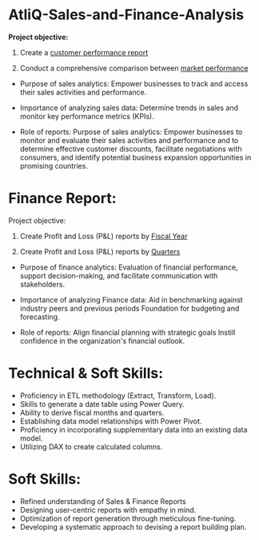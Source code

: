 # AtliQ-Sales-and-Finance-Analysis

**Project objective:**

1. Create a [customer performance report](https://github.com/lohitha-mada/AtliQ-Sales-and-Finance-Analysis/blob/main/Customer%20Net%20Sales%20Performance%20Report.pdf)

2. Conduct a comprehensive comparison between [market performance](https://github.com/lohitha-mada/AtliQ-Sales-and-Finance-Analysis/blob/main/Market%20Performance%20Report.pdf)

* Purpose of sales analytics: Empower businesses to track and access their sales activities and performance.

* Importance of analyzing sales data: Determine trends in sales and monitor key performance metrics (KPIs).

* Role of reports: Purpose of sales analytics: Empower businesses to monitor and evaluate their sales activities and performance and to determine effective customer discounts, facilitate negotiations with consumers, and identify potential business expansion opportunities in promising countries.

# Finance Report:
Project objective:

1. Create Profit and Loss (P&L) reports by [Fiscal Year](https://github.com/lohitha-mada/AtliQ-Sales-and-Finance-Analysis/blob/main/Profit%20%26%20Loss%20report%20by%20Fiscal%20Year.pdf)

2. Create Profit and Loss (P&L) reports by [Quarters](https://github.com/lohitha-mada/AtliQ-Sales-and-Finance-Analysis/blob/main/Profit%20%26%20Loss%20report%20by%20Months.pdf)

* Purpose of finance analytics: Evaluation of financial performance, support decision-making, and facilitate communication with stakeholders.

* Importance of analyzing Finance data: Aid in benchmarking against industry peers and previous periods Foundation for budgeting and forecasting.

* Role of reports: Align financial planning with strategic goals Instill confidence in the organization's financial outlook.

# Technical & Soft Skills:
* Proficiency in ETL methodology (Extract, Transform, Load).
* Skills to generate a date table using Power Query.
* Ability to derive fiscal months and quarters.
* Establishing data model relationships with Power Pivot.
* Proficiency in incorporating supplementary data into an existing data model.
* Utilizing DAX to create calculated columns.

# Soft Skills:
* Refined understanding of Sales & Finance Reports
* Designing user-centric reports with empathy in mind.
* Optimization of report generation through meticulous fine-tuning.
* Developing a systematic approach to devising a report building plan.

